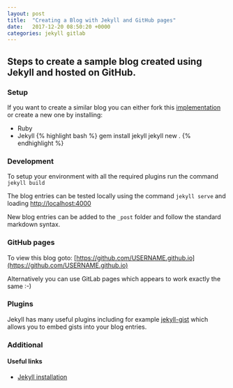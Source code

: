 ```yaml
---
layout: post
title:  "Creating a Blog with Jekyll and GitHub pages"
date:   2017-12-20 08:50:20 +0000
categories: jekyll gitlab
---
```


## Steps to create a sample blog created using Jekyll and hosted on GitHub.

### Setup

If you want to create a similar blog you can either fork this [implementation](https://github.com/m-x-k/m-x-k.github.io) or create a new one by installing:
* Ruby
* Jekyll
{% highlight bash %}
gem install jekyll
jekyll new .
{% endhighlight %}

### Development

To setup your environment with all the required plugins run the command `jekyll build`

The blog entries can be tested locally using the command `jekyll serve` and loading [http://localhost:4000](http://localhost:4000)

New blog entries can be added to the `_post` folder and follow the standard markdown syntax.

### GitHub pages

To view this blog goto: [https://github.com/USERNAME.github.io](https://github.com/USERNAME.github.io)

Alternatively you can use GitLab pages which appears to work exactly the same :-)

### Plugins

Jekyll has many useful plugins including for example [jekyll-gist](https://github.com/jekyll/jekyll-gist) which allows you to embed gists into your blog entries.

### Additional

#### Useful links

* [Jekyll installation](https://jekyllrb.com/docs/installation/)

